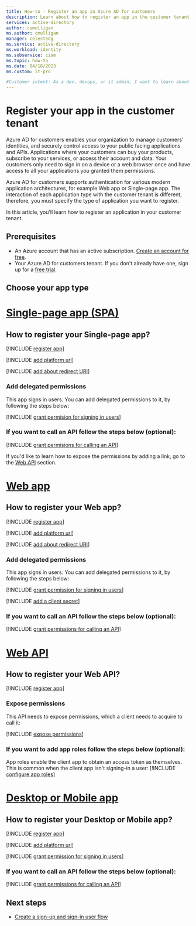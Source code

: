 ```yaml
---
title: How-to - Register an app in Azure AD for customers
description: Learn about how to register an app in the customer tenant.
services: active-directory
author: csmulligan
ms.author: cmulligan
manager: celestedg
ms.service: active-directory
ms.workload: identity
ms.subservice: ciam
ms.topic: how-to
ms.date: 04/18/2023
ms.custom: it-pro

#Customer intent: As a dev, devops, or it admin, I want to learn about how to register an app on the Azure portal.
---
```

# Register your app in the customer tenant

Azure AD for customers enables your organization to manage customers’ identities, and securely control access to your public facing applications and APIs. Applications where your customers can buy your products, subscribe to your services, or access their account and data.  Your customers only need to sign in on a device or a web browser once and have access to all your applications you granted them permissions.

Azure AD for customers supports authentication for various modern application architectures, for example Web app or Single-page app. The interaction of each application type with the customer tenant is different, therefore, you must specify the type of application you want to register.

In this article, you’ll learn how to register an application in your customer tenant.

## Prerequisites

- An Azure account that has an active subscription. [Create an account for free](https://azure.microsoft.com/free/?WT.mc_id=A261C142F).
- Your Azure AD for customers tenant. If you don't already have one, sign up for a [free trial](https://aka.ms/ciam-hub-free-trial).

## Choose your app type

# [Single-page app (SPA)](#tab/spa)
## How to register your Single-page app?

[!INCLUDE [register app](../customers/includes/register-app/register-client-app-common.md)]

[!INCLUDE [add platform url](../customers/includes/register-app/add-platform-redirect-url-spa-common.md)] 

[!INCLUDE [add about redirect URI](../customers/includes/register-app/about-redirect-url.md)]  

### Add delegated permissions
This app signs in users. You can add delegated permissions to it, by following the steps below:

[!INCLUDE [grant permision for signing in users](../customers/includes/register-app/grant-api-permission-sign-in.md)] 

### If you want to call an API follow the steps below (optional):
[!INCLUDE [grant permisions for calling an API](../customers/includes/register-app/grant-api-permission-call-api.md)] 

If you'd like to learn how to expose the permissions by adding a link, go to the [Web API](how-to-register-ciam-app.md?tabs=webapi) section.

# [Web app](#tab/webapp)
## How to register your Web app?

[!INCLUDE [register app](../customers/includes/register-app/register-client-app-common.md)]

[!INCLUDE [add platform url](../customers/includes/register-app/add-platform-redirect-url-web-app-common.md)] 

[!INCLUDE [add about redirect URI](../customers/includes/register-app/about-redirect-url.md)]  

### Add delegated permissions
This app signs in users. You can add delegated permissions to it, by following the steps below:

[!INCLUDE [grant permission for signing in users](../customers/includes/register-app/grant-api-permission-sign-in.md)] 

[!INCLUDE [add a client secret](../customers/includes/register-app/add-app-client-secret.md)]

### If you want to call an API follow the steps below (optional):
[!INCLUDE [grant permissions for calling an API](../customers/includes/register-app/grant-api-permission-call-api.md)] 

# [Web API](#tab/webapi)
## How to register your Web API?

[!INCLUDE [register app](../customers/includes/register-app/register-api-app.md)]

### Expose permissions
This API needs to expose permissions, which a client needs to acquire to call it:

[!INCLUDE [expose permissions](../customers/includes/register-app/add-api-scopes.md)]

### If you want to add app roles follow the steps below (optional):

App roles enable the client app to obtain an access token as themselves. This is common when the client app isn't signing-in a user:
[!INCLUDE [configure app roles](../customers/includes/register-app/add-app-role.md)]

# [Desktop or Mobile app](#tab/desktopmobileapp)
## How to register your Desktop or Mobile app?

[!INCLUDE [register app](../customers/includes/register-app/register-client-app-common.md)]

[!INCLUDE [add platform url](../customers/includes/register-app/add-platform-redirect-url-mobile-desktop-common.md)]

[!INCLUDE [grant permission for signing in users](../customers/includes/register-app/grant-api-permission-sign-in.md)]

### If you want to call an API follow the steps below (optional):
[!INCLUDE [grant permissions for calling an API](../customers/includes/register-app/grant-api-permission-call-api.md)] 

## Next steps
 
- [Create a sign-up and sign-in user flow](how-to-user-flow-sign-up-sign-in-customers.md)